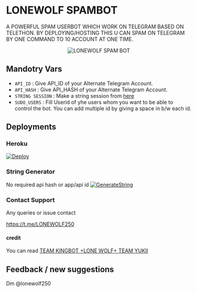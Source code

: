 # LONEWOLF SPAMBOT
A POWERFUL SPAM USERBOT WHICH WORK ON TELEGRAM BASED ON TELETHON. BY DEPLOYING/HOSTING THIS U CAN SPAM ON TELEGRAM BY ONE COMMAND TO 10 ACCOUNT AT ONE TIME.

<p align="center">
  <img src="https://telegra.ph/file/3fc8630353cc96a94407f.jpg" alt="LONEWOLF SPAM BOT">
</p>


## Mandotry Vars 

   - `API_ID` :  Give API_ID of your Alternate Telegram Account.
   - `API_HASH` :  Give API_HASH of your Alternate Telegram Account.
   - `STRING SESSION` :  Make a string session from [here](https://replit.com/@Kartikpro/KINGBOT-STRING#main.py)
   - `SUDO_USERS` :  Fill Userid of yhe users whom you want to be able to control the bot. You can add multiple id by giving a space in b/w each id.


## Deployments

### Heroku

[![Deploy](https://www.herokucdn.com/deploy/button.svg)](https://dashboard.heroku.com/new?button-url=https%3A%2F%2Fgithub.com%2FLone-Wolf250%2FKINGBOT-MIDIFIED&template=https%3A%2F%2Fgithub.com%2FLone-Wolf250%2FKINGBOT-MIDIFIED)

### String Generator
No required api hash or app/api id
[![GenerateString](https://img.shields.io/badge/repl.it-generateString-yellowgreen)](https://replit.com/@Kartikpro/KINGBOT-STRING#main.py)


### Contact Support
Any queries or issue contact 

https://t.me/LONEWOLF250



#### credit
You can read
[TEAM KINGBOT +LONE WOLF+ TEAM YUKII](https://telegra.ph/CREDITS-09-03-2)

## Feedback / new suggestions

Dm @lonewolf250
